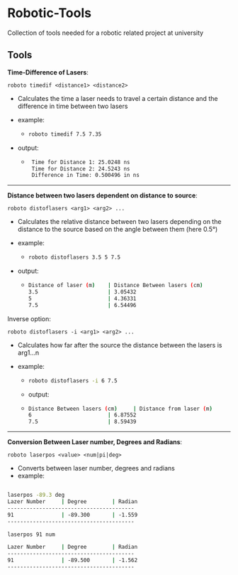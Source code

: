 # Robotic-Tools

Collection of tools needed for a robotic related project at university

## Tools

**Time-Difference of Lasers**:

```roboto timedif <distance1> <distance2>```

- Calculates the time a laser needs to travel a certain distance and the difference in time between two lasers

- example:

  - ```bash
    roboto timedif 7.5 7.35
    ```

- output:

  - ```bash
     Time for Distance 1: 25.0248 ns
     Time for Distance 2: 24.5243 ns
     Difference in Time: 0.500496 in ns
     ```

-------

**Distance between two lasers dependent on distance to source**:

```roboto distoflasers <arg1> <arg2> ...```

- Calculates the relative distance between two lasers depending on the distance to the source based on the angle between them (here 0.5°)
- example:

  - ```bash
    roboto distoflasers 3.5 5 7.5
    ```

- output:

  - ```bash
    Distance of laser (m)    | Distance Between lasers (cm)
    3.5                      | 3.05432
    5                        | 4.36331
    7.5                      | 6.54496
    ```

Inverse option:

```roboto distoflasers -i <arg1> <arg2> ...```

- Calculates how far after the source the distance between the lasers is arg1...n 

- example:

  - ```bash
    roboto distoflasers -i 6 7.5
    ```

  - output:

  - ```bash
    Distance Between lasers (cm)     | Distance from laser (m)
    6                        | 6.87552
    7.5                      | 8.59439
    ```

-----

**Conversion Between Laser number, Degrees and Radians**:

```roboto laserpos <value> <num|pi|deg>```

- Converts between laser number, degrees and radians
- example:

```bash

laserpos -89.3 deg
Lazer Number     | Degree        | Radian
----------------------------------------
91               | -89.300       | -1.559
----------------------------------------

laserpos 91 num

Lazer Number     | Degree        | Radian
----------------------------------------
91               | -89.500       | -1.562
----------------------------------------
```